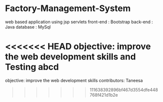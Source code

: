 # Factory-Management-System
web based application using jsp servlets
front-end : Bootstrap
back-end : Java
database : MySql

<<<<<<< HEAD
objective: improve the web development skills and Testing
abcd
=======
objective: improve the web development skills
contributors: Taneesa
>>>>>>> 111638392896bf467d3554dfe448768f421d1b2e
